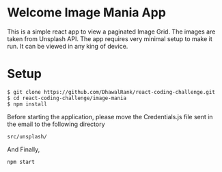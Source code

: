 # Welcome Image Mania App

This is a simple react app to view a paginated Image Grid. The images are taken from Unsplash API. The app requires very minimal setup to make it run. It can be viewed in any king of device.

# Setup

```
$ git clone https://github.com/DhawalRank/react-coding-challenge.git
$ cd react-coding-challenge/image-mania
$ npm install
```

Before starting the application, please move the Credentials.js file sent in the email to the following directory

```
src/unsplash/
```

And Finally,

```
npm start
```

